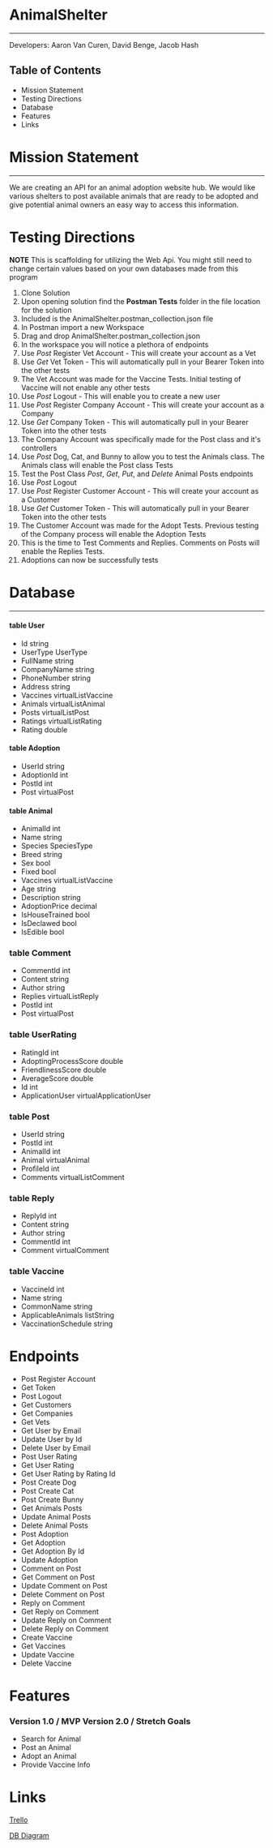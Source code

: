 # AnimalShelter
--- 
Developers: Aaron Van Curen, David Benge, Jacob Hash

## Table of Contents
- Mission Statement
- Testing Directions
- Database
- Features
- Links

# Mission Statement
---
We are creating an API for an animal adoption website hub.
We would like various shelters to post available animals that are ready to be adopted and give potential animal owners an easy way to access this information.

# Testing Directions
**NOTE**
This is scaffolding for utilizing the Web Api. You might still need to change certain values based on your own databases made from this program

1. Clone Solution
2. Upon opening solution find the **Postman Tests** folder in the file location for the solution
3. Included is the AnimalShelter.postman_collection.json file
4. In Postman import a new Workspace
5. Drag and drop AnimalShelter.postman_collection.json
6. In the workspace you will notice a plethora of endpoints
7. Use *Post* Register Vet Account - This will create your account as a Vet
8. Use *Get* Vet Token - This will automatically pull in your Bearer Token into the other tests 
9. The Vet Account was made for the Vaccine Tests. Initial testing of Vaccine will not enable any other tests
10. Use *Post* Logout - This will enable you to create a new user
11. Use *Post* Register Company Account - This will create your account as a Company
12. Use *Get* Company Token - This will automatically pull in your Bearer Token into the other tests 
13. The Company Account was specifically made for the Post class and it's controllers
14. Use *Post* Dog, Cat, and Bunny to allow you to test the Animals class. The Animals class will enable the Post class Tests
15. Test the Post Class *Post*, *Get*, *Put*, and *Delete* Animal Posts endpoints
16. Use *Post* Logout
17. Use *Post* Register Customer Account - This will create your account as a Customer
18. Use *Get* Customer Token - This will automatically pull in your Bearer Token into the other tests 
19. The Customer Account was made for the Adopt Tests. Previous testing of the Company process will enable the Adoption Tests
20. This is the time to Test Comments and Replies. Comments on Posts will enable the Replies Tests.
21. Adoptions can now be successfully tests

# Database
---
#### table User
- Id string
- UserType UserType
- FullName string
- CompanyName string
- PhoneNumber string
- Address string
- Vaccines virtualListVaccine
- Animals virtualListAnimal
- Posts virtualListPost
- Ratings virtualListRating
- Rating double

#### table Adoption
- UserId string
- AdoptionId int
- PostId int
- Post virtualPost


#### table Animal
- AnimalId int
- Name string
- Species SpeciesType
- Breed string
- Sex bool
- Fixed bool
- Vaccines virtualListVaccine
- Age string
- Description string
- AdoptionPrice decimal
- IsHouseTrained bool
- IsDeclawed bool
- IsEdible bool


### table Comment
- CommentId int
- Content string
- Author string
- Replies virtualListReply
- PostId int
- Post virtualPost


### table UserRating
- RatingId int
- AdoptingProcessScore double
- FriendlinessScore double
- AverageScore double
- Id int
- ApplicationUser virtualApplicationUser


### table Post
- UserId string
- PostId int
- AnimalId int
- Animal virtualAnimal
- ProfileId int
- Comments virtualListComment


### table Reply
- ReplyId int
- Content string
- Author string
- CommentId int
- Comment virtualComment
 

### table Vaccine
- VaccineId int
- Name string
- CommonName string
- ApplicableAnimals listString
- VaccinationSchedule string


# Endpoints

- Post Register Account
- Get Token
- Post Logout
- Get Customers
- Get Companies
- Get Vets
- Get User by Email
- Update User by Id
- Delete User by Email
- Post User Rating
- Get User Rating
- Get User Rating by Rating Id
- Post Create Dog
- Post Create Cat
- Post Create Bunny
- Get Animals Posts
- Update Animal Posts
- Delete Animal Posts
- Post Adoption
- Get Adoption
- Get Adoption By Id
- Update Adoption
- Comment on Post
- Get Comment on Post
- Update Comment on Post
- Delete Comment on Post
- Reply on Comment
- Get Reply on Comment
- Update Reply on Comment
- Delete Reply on Comment
- Create Vaccine
- Get Vaccines
- Update Vaccine
- Delete Vaccine
 
# Features

### Version 1.0 / MVP	Version 2.0 / Stretch Goals
-	Search for Animal
-	Post an Animal
-	Adopt an Animal	
-	Provide Vaccine Info

# Links

[Trello](https://trello.com/b/lJKVo70w/animal-shelter)

[DB Diagram](https://dbdiagram.io/d/60536101ecb54e10c33c1866)
